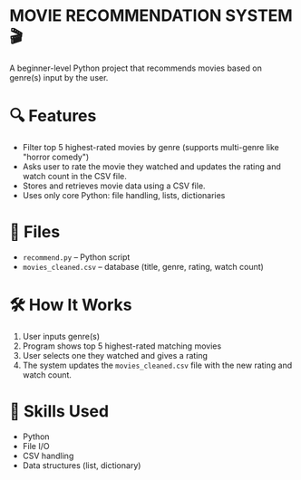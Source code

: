 
# MOVIE RECOMMENDATION SYSTEM🎬

A beginner-level Python project that recommends movies based on genre(s) input by the user.

# 🔍 Features

- Filter top 5 highest-rated movies by genre (supports multi-genre like "horror comedy")
- Asks user to rate the movie they watched and updates the rating and watch count in the CSV file.
- Stores and retrieves movie data using a CSV file.
- Uses only core Python: file handling, lists, dictionaries

# 📂 Files

- `recommend.py` – Python script
- `movies_cleaned.csv` – database (title, genre, rating, watch count)

# 🛠️ How It Works

1. User inputs genre(s)
2. Program shows top 5 highest-rated matching movies
3. User selects one they watched and gives a rating
4. The system updates the `movies_cleaned.csv` file with the new rating and watch count.

# 🧠 Skills Used

- Python
- File I/O
- CSV handling
- Data structures (list, dictionary)

